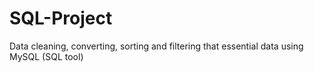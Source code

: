 # SQL-Project
Data cleaning, converting, sorting and filtering that essential data using MySQL (SQL tool)
